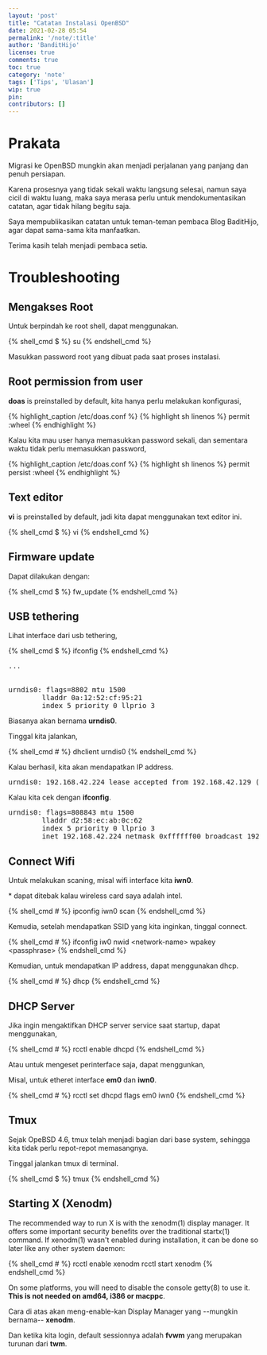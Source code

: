```yaml
---
layout: 'post'
title: "Catatan Instalasi OpenBSD"
date: 2021-02-28 05:54
permalink: '/note/:title'
author: 'BanditHijo'
license: true
comments: true
toc: true
category: 'note'
tags: ['Tips', 'Ulasan']
wip: true
pin:
contributors: []
---
```


# Prakata

Migrasi ke OpenBSD mungkin akan menjadi perjalanan yang panjang dan penuh persiapan.

Karena prosesnya yang tidak sekali waktu langsung selesai, namun saya cicil di waktu luang, maka saya merasa perlu untuk mendokumentasikan catatan, agar tidak hilang begitu saja.

Saya mempublikasikan catatan untuk teman-teman pembaca Blog BaditHijo, agar dapat sama-sama kita manfaatkan.

Terima kasih telah menjadi pembaca setia.


# Troubleshooting

## Mengakses Root

Untuk berpindah ke root shell, dapat menggunakan.

{% shell_cmd $ %}
su
{% endshell_cmd %}

Masukkan password root yang dibuat pada saat proses instalasi.

## Root permission from user

**doas** is preinstalled by default, kita hanya perlu melakukan konfigurasi,

{% highlight_caption /etc/doas.conf %}
{% highlight sh linenos %}
permit :wheel
{% endhighlight %}

Kalau kita mau user hanya memasukkan password sekali, dan sementara waktu tidak perlu memasukkan password,

{% highlight_caption /etc/doas.conf %}
{% highlight sh linenos %}
permit persist :wheel
{% endhighlight %}

## Text editor

**vi** is preinstalled by default, jadi kita dapat menggunakan text editor ini.

{% shell_cmd $ %}
vi
{% endshell_cmd %}

## Firmware update

Dapat dilakukan dengan:

{% shell_cmd $ %}
fw_update
{% endshell_cmd %}

## USB tethering

Lihat interface dari usb tethering,

{% shell_cmd $ %}
ifconfig
{% endshell_cmd %}

<pre>
...


urndis0: flags=8802<BROADCAST,SIMPLEX,MULTICAST> mtu 1500
        lladdr 0a:12:52:cf:95:21
        index 5 priority 0 llprio 3
</pre>

Biasanya akan bernama **urndis0**.

Tinggal kita jalankan,

{% shell_cmd # %}
dhclient urndis0
{% endshell_cmd %}

Kalau berhasil, kita akan mendapatkan IP address.

<pre>
urndis0: 192.168.42.224 lease accepted from 192.168.42.129 (6e:45:af:fc:be:9f)
</pre>

Kalau kita cek dengan **ifconfig**.

<pre>
urndis0: flags=808843<UP,BROADCAST,RUNNING,SIMPLEX,MULTICAST,AUTOCONF4> mtu 1500
        lladdr d2:58:ec:ab:0c:62
        index 5 priority 0 llprio 3
        inet 192.168.42.224 netmask 0xffffff00 broadcast 192.168.42.255
</pre>

## Connect Wifi

Untuk melakukan scaning, misal wifi interface kita **iwn0**.

\* dapat ditebak kalau wireless card saya adalah intel.

{% shell_cmd # %}
ipconfig iwn0 scan
{% endshell_cmd %}

Kemudia, setelah mendapatkan SSID yang kita inginkan, tinggal connect.

{% shell_cmd # %}
ifconfig iw0 nwid &lt;network-name> wpakey &lt;passphrase>
{% endshell_cmd %}

Kemudian, untuk mendapatkan IP address, dapat menggunakan dhcp.

{% shell_cmd # %}
dhcp
{% endshell_cmd %}

## DHCP Server

Jika ingin mengaktifkan DHCP server service saat startup, dapat menggunakan,

{% shell_cmd # %}
rcctl enable dhcpd
{% endshell_cmd %}

Atau untuk mengeset perinterface saja, dapat menggunkan,

Misal, untuk etheret interface **em0** dan **iwn0**.

{% shell_cmd # %}
rcctl set dhcpd flags em0 iwn0
{% endshell_cmd %}

## Tmux

Sejak OpeBSD 4.6, tmux telah menjadi bagian dari base system, sehingga kita tidak perlu repot-repot memasangnya.

Tinggal jalankan tmux di terminal.

{% shell_cmd $ %}
tmux
{% endshell_cmd %}

## Starting X (Xenodm)

The recommended way to run X is with the xenodm(1) display manager. It offers some important security benefits over the traditional startx(1) command.
If xenodm(1) wasn't enabled during installation, it can be done so later like any other system daemon:

{% shell_cmd # %}
rcctl enable xenodm
rcctl start xenodm
{% endshell_cmd %}

On some platforms, you will need to disable the console getty(8) to use it. **This is not needed on amd64, i386 or macppc**.

Cara di atas akan meng-enable-kan Display Manager yang --mungkin bernama-- **xenodm**.

Dan ketika kita login, default sessionnya adalah **fvwm** yang merupakan turunan dari **twm**.



